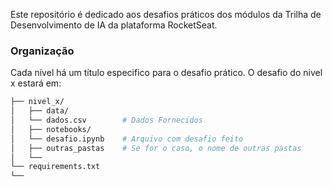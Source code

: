 Este repositório é dedicado aos desafios práticos dos módulos da Trilha de Desenvolvimento de IA da plataforma RocketSeat.

### Organização
Cada nível há um título especifico para o desafio prático. O desafio do nivel x estará em:


```bash
├── nivel_x/                 
│   ├── data/            
│   └── dados.csv        # Dados Fornecidos
│   ├── notebooks/
│   └── desafio.ipynb    # Arquivo com desafio feito
│   ├── outras_pastas    # Se for o caso, o nome de outras pastas
│   └──
└── requirements.txt  
└──
```

